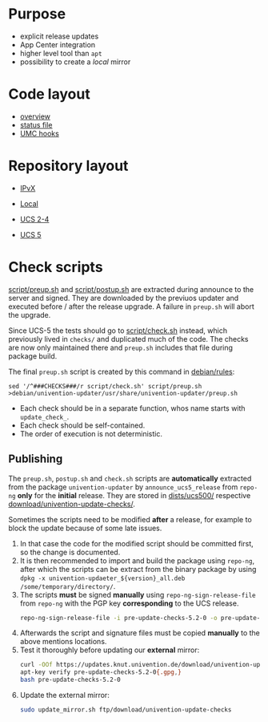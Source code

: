Purpose
=======
* explicit release updates
* App Center integration
* higher level tool than `apt`
* possibility to create a *local* mirror

Code layout
===========

* [overview](doc/code.md)
* [status file](doc/status.md)
* [UMC hooks](doc/hooks.md)

Repository layout
=================
* [IPvX](https://updates.software-univention.de/)
* [Local](http://univention-repository.$FQDN/univention-repository/)

* [UCS 2-4](doc/layout4.md)
* [UCS 5](doc/layout5.md)

Check scripts
=============

[script/preup.sh](script/preup.sh) and [script/postup.sh](script/postup.sh) are extracted during announce to the server and signed.
They are downloaded by the previuos updater and executed before / after the release upgrade.
A failure in `preup.sh` will abort the upgrade.

Since UCS-5 the tests should go to [script/check.sh](script/check.sh) instead, which previously lived in `checks/` and duplicated much of the code.
The checks are now only maintained there and `preup.sh` includes that file during package build.

The final `preup.sh` script is created by this command in [debian/rules](debian/rules):

	sed '/^###CHECKS###/r script/check.sh' script/preup.sh >debian/univention-updater/usr/share/univention-updater/preup.sh

* Each check should be in a separate function, whos name starts with `update_check_`.
* Each check should be self-contained.
* The order of execution is not deterministic.

Publishing
----------
The `preup.sh`, `postup.sh` and `check.sh` scripts are **automatically** extracted from the package `univention-updater` by `announce_ucs5_release` from `repo-ng` **only** for the **initial** release.
They are stored in [dists/ucs500/](http://updates.software-univention.de/dists/ucs500/) respective [download/univention-update-checks/](http://updates.software-univention.de/download/univention-update-checks/).

Sometimes the scripts need to be modified **after** a release, for example to block the update because of some late issues.
1. In that case the code for the modified script should be committed first, so the change is documented.
2. It is then recommended to import and build the package using `repo-ng`, after which the scripts can be extract from the binary package by using `dpkg -x univention-updaeter_${version}_all.deb /some/temporary/directory/`.
3. The scripts **must** be signed **manually** using `repo-ng-sign-release-file` from `repo-ng` with the PGP key **corresponding** to the UCS release.
    ```sh
    repo-ng-sign-release-file -i pre-update-checks-5.2-0 -o pre-update-checks-5.2-0.gpg -k 8321745BB32A82C75BBD4BC2D293E501A055F562 -p /etc/archive-keys/ucs5.2.txt
    ```
4. Afterwards the script and signature files must be copied **manually** to the above mentions locations.
5. Test it thoroughly before updating our **external** mirror:
    ```sh
    curl -OOf https://updates.knut.univention.de/download/univention-update-checks/pre-update-checks-5.2-0{.gpg,}
    apt-key verify pre-update-checks-5.2-0{.gpg,}
    bash pre-update-checks-5.2-0
    ```
6. Update the external mirror:
    ```sh
    sudo update_mirror.sh ftp/download/univention-update-checks
    ```
